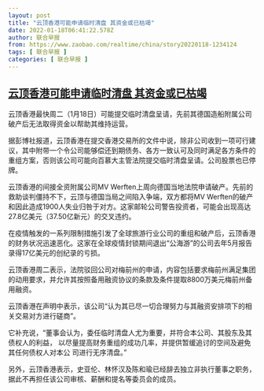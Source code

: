 ```yaml
---
layout: post
title: "云顶香港可能申请临时清盘 其资金或已枯竭"
date: 2022-01-18T06:41:22.578Z
author: 联合早报
from: https://www.zaobao.com/realtime/china/story20220118-1234124
tags: [ 联合早报 ]
categories: [ 联合早报 ]
---
```

<!--1642507200000-->
[云顶香港可能申请临时清盘 其资金或已枯竭](https://www.zaobao.com/realtime/china/story20220118-1234124)
------

<div>
<p>云顶香港最快周二（1月18日）可能提交临时清盘呈请，先前其德国造船附属公司破产后无法取得资金以帮助其维持运营。</p><p>据彭博社报道，云顶香港在提交香港交易所的文件中说，除非公司收到一项可行建议，其中附带一个令公司能够偿还到期债务、各方一致认可及同时满足各方条件的重组方案，否则该公司可能向百慕大主管法院提交临时清盘呈请。公司股票也已停牌。</p><p>云顶香港的间接全资附属公司MV Werften上周向德国当地法院申请破产。先前的救助谈判僵持不下，云顶与德国当局之间陷入争端，双方都将MV Werften的破产和因此造成1900人失业归咎于对方。这家邮轮公司警告投资者，可能会出现高达27.8亿美元（37.50亿新元）的交叉违约。</p><section id="imu"><div id="dfp-ad-imu1">        </div></section><p>在疫情触发的一系列限制措施引发了全球旅游行业公司的重组和破产后，云顶香港的财务状况迅速恶化。这家在全球疫情封锁期间退出“公海游”的公司去年5月报告录得17亿美元的创纪录的亏损。</p><p>云顶香港周二表示，法院驳回公司对梅前州的申请，内容包括要求梅前州满足集团的动用要求，并允许其按照备用融资协议的条款及条件提取8800万美元梅前州备用融资。</p><p>云顶香港在声明中表示，该公司“认为其已尽一切合理努力与其融资安排项下的相关交易对方进行磋商”。</p><div id="innity-in-post"></div><div id="dfp-ad-midarticlespecial">        </div><p>它补充说，“董事会认为，委任临时清盘人尤为重要，并符合本公司、其股东及其债权人的利益， 以尽量提高财务重组的成功几率，并提供暂缓追讨的空间及避免其任何债权人对本公 司进行无序清盘。”</p><p>另外，云顶香港表示，史亚伦、林怀汉及陈和瑜已经辞去独立非执行董事之职务，据此不再担任该公司审核、薪酬和提名等委员会的成员。</p>      <div class="cx_paywall_placeholder" id="sph_cdp_40"></div>
</div>
